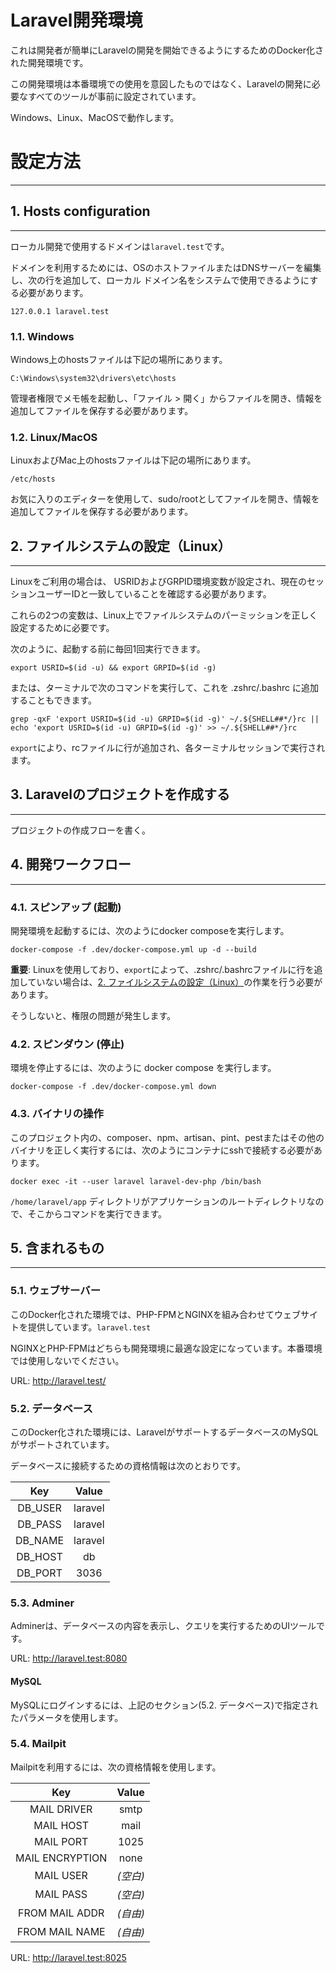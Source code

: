 # Laravel開発環境

これは開発者が簡単にLaravelの開発を開始できるようにするためのDocker化された開発環境です。

この開発環境は本番環境での使用を意図したものではなく、Laravelの開発に必要なすべてのツールが事前に設定されています。

Windows、Linux、MacOSで動作します。

# 設定方法

---

## 1. Hosts configuration

<a id="section_1"></a>

---

ローカル開発で使用するドメインは`laravel.test`です。

ドメインを利用するためには、OSのホストファイルまたはDNSサーバーを編集し、次の行を追加して、ローカル ドメイン名をシステムで使用できるようにする必要があります。

```
127.0.0.1 laravel.test
```

### 1.1. Windows

Windows上のhostsファイルは下記の場所にあります。

```
C:\Windows\system32\drivers\etc\hosts
```

管理者権限でメモ帳を起動し、「ファイル > 開く」からファイルを開き、情報を追加してファイルを保存する必要があります。

### 1.2. Linux/MacOS

LinuxおよびMac上のhostsファイルは下記の場所にあります。

```
/etc/hosts
```

お気に入りのエディターを使用して、sudo/rootとしてファイルを開き、情報を追加してファイルを保存する必要があります。

## 2. ファイルシステムの設定（Linux）

<a id="section_2"></a>

---

Linuxをご利用の場合は、 USRIDおよびGRPID環境変数が設定され、現在のセッションユーザーIDと一致していることを確認する必要があります。

これらの2つの変数は、Linux上でファイルシステムのパーミッションを正しく設定するために必要です。

次のように、起動する前に毎回1回実行できます。

```
export USRID=$(id -u) && export GRPID=$(id -g)
```

または、ターミナルで次のコマンドを実行して、これを .zshrc/.bashrc に追加することもできます。

```
grep -qxF 'export USRID=$(id -u) GRPID=$(id -g)' ~/.${SHELL##*/}rc || echo 'export USRID=$(id -u) GRPID=$(id -g)' >> ~/.${SHELL##*/}rc
```

`export`により、rcファイルに行が追加され、各ターミナルセッションで実行されます。

## 3. Laravelのプロジェクトを作成する

---

プロジェクトの作成フローを書く。

## 4. 開発ワークフロー

---

### 4.1. スピンアップ (起動)

開発環境を起動するには、次のようにdocker composeを実行します。

```
docker-compose -f .dev/docker-compose.yml up -d --build
```

**重要**: Linuxを使用しており、`export`によって、.zshrc/.bashrcファイルに行を追加していない場合は、[2. ファイルシステムの設定（Linux）](#section_2)の作業を行う必要があります。

そうしないと、権限の問題が発生します。

### 4.2. スピンダウン (停止)

環境を停止するには、次のように docker compose を実行します。

```
docker-compose -f .dev/docker-compose.yml down
```

### 4.3. バイナリの操作

このプロジェクト内の、composer、npm、artisan、pint、pestまたはその他のバイナリを正しく実行するには、次のようにコンテナにsshで接続する必要があります。

```
docker exec -it --user laravel laravel-dev-php /bin/bash
```

`/home/laravel/app` ディレクトリがアプリケーションのルートディレクトリなので、そこからコマンドを実行できます。

## 5. 含まれるもの

---

### 5.1. ウェブサーバー

このDocker化された環境では、PHP-FPMとNGINXを組み合わせてウェブサイトを提供しています。`laravel.test`

NGINXとPHP-FPMはどちらも開発環境に最適な設定になっています。本番環境では使用しないでください。

URL: http://laravel.test/

### 5.2. データベース

このDocker化された環境には、LaravelがサポートするデータベースのMySQLがサポートされています。

データベースに接続するための資格情報は次のとおりです。

| Key | Value |
| :---: | :---: |
| DB_USER | laravel |
| DB_PASS | laravel |
| DB_NAME | laravel |
| DB_HOST | db |
| DB_PORT | 3036 |

### 5.3. Adminer

Adminerは、データベースの内容を表示し、クエリを実行するためのUIツールです。

URL: http://laravel.test:8080

#### MySQL

MySQLにログインするには、上記のセクション(5.2. データベース)で指定されたパラメータを使用します。

### 5.4. Mailpit

Mailpitを利用するには、次の資格情報を使用します。

| Key | Value |
| :---: | :---: |
| MAIL DRIVER | smtp |
| MAIL HOST | mail |
| MAIL PORT | 1025 |
| MAIL ENCRYPTION | none |
| MAIL USER | *(空白)* |
| MAIL PASS | *(空白)* |
| FROM MAIL ADDR | *(自由)* |
| FROM MAIL NAME | *(自由)* |

URL: http://laravel.test:8025

